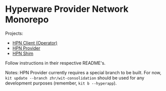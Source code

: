 # Hyperware Provider Network Monorepo

Projects:
- [HPN Client (Operator)](hpn-client/README.md)
- [HPN Provider](hpn-provider/README.md) 
- [HPN Shim](hpn-shim/README.md)


Follow instructions in their respective README's.


Notes:
HPN Provider currently requires a special branch to be built. For now, `kit update --branch zhr/wit-consolidation` should be used for any development purposes (remember, `kit b --hyperapp`).

